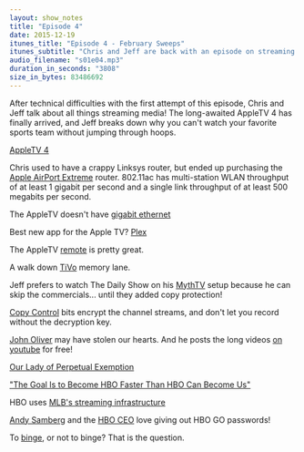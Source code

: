```yaml
---
layout: show_notes
title: "Episode 4"
date: 2015-12-19
itunes_title: "Episode 4 - February Sweeps"
itunes_subtitle: "Chris and Jeff are back with an episode on streaming media and the state of the industry."
audio_filename: "s01e04.mp3"
duration_in_seconds: "3808"
size_in_bytes: 83486692
---
```


After technical difficulties with the first attempt of this episode, Chris and
Jeff talk about all things streaming media! The long-awaited AppleTV 4 has
finally arrived, and Jeff breaks down why you can't watch your favorite sports
team without jumping through hoops.

[AppleTV 4](http://www.apple.com/tv/)

Chris used to have a crappy Linksys router, but ended up purchasing the [Apple
AirPort Extreme](http://www.apple.com/airport-extreme/) router. 802.11ac has
multi-station WLAN throughput of at least 1 gigabit per second and a single link
throughput of at least 500 megabits per second.

The AppleTV doesn't have [gigabit ethernet](http://www.apple.com/tv/specs/)

Best new app for the Apple TV? [Plex](https://plex.tv/appletv)

The AppleTV [remote](https://support.apple.com/en-us/HT205305) is pretty great.

A walk down [TiVo](https://en.wikipedia.org/wiki/TiVo_digital_video_recorders)
memory lane.

Jeff prefers to watch The Daily Show on his [MythTV](https://www.mythtv.org/)
setup because he can skip the commercials... until they added copy protection!

[Copy Control](https://en.wikipedia.org/wiki/Copy_Control_Information) bits
encrypt the channel streams, and don't let you record without the decryption
key.

[John Oliver](http://www.hbo.com/last-week-tonight-with-john-oliver) may have
stolen our hearts. And he posts the long videos [on
youtube](https://www.youtube.com/user/LastWeekTonight) for free!

[Our Lady of Perpetual Exemption](http://www.ourladyofperpetualexemption.com/)

["The Goal Is to Become HBO Faster Than HBO Can Become
Us"](http://gizmodo.com/5980103/netflix-the-goal-is-to-become-hbo-faster-than-hbo-can-become-us)

HBO uses [MLB's streaming
infrastructure](http://www.theverge.com/2015/8/4/9090897/mlb-bam-live-streaming-internet-tv-nhl-hbo-now-espn)

[Andy Samberg](http://www.ew.com/article/2015/09/20/samberg-hbo-go-password) and
the [HBO
CEO](http://www.buzzfeed.com/mattlynley/hbos-ceo-doesnt-care-that-you-are-sharing-your-hbo-password#.vp38XBjjm)
love giving out HBO GO passwords!

To [binge](http://gothamist.com/2016/01/22/netflix_binge_blizzard_guide.php), or
not to binge? That is the question.
